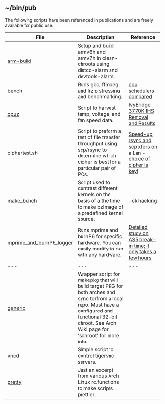 ## ~/bin/pub
The following scripts have been referenced in publications and are freely available for public use.

 File | Description | Reference |
 --- | --- | --- |
 [arm-build](https://github.com/graysky2/bin/blob/master/arm-build) | Setup and build armv6h and armv7h in clean-chroots using distcc-alarm and devtools-alarm. | |
 [bench](https://github.com/graysky2/bin/blob/master/bench) | Runs gcc, ffmpeg, and lrzip stressing and benchmarking. | [cpu schedulers compared](http://repo-ck.com/bench/cpu_schedulers_compared.pdf) 
 [cpuz](https://github.com/graysky2/bin/blob/master/cpuz) | Script to harvest temp, voltage, and fan speed data. | [IvyBridge 3770K IHS Removal and Results](http://www.silentpcreview.com/IvyBridge_3770K_IHS_removal_and_results) 
[ciphertest.sh](https://github.com/graysky2/bin/blob/master/ciphertest.sh) | Script to preform a test of file transfer throughput using scp/rsync to determine which cipher is best for a particular pair of PCs. | [Speed-up rsync and scp xfers on a Lan - choice of cipher is key!](https://bbs.archlinux.org/viewtopic.php?id=136713) 
 [make_bench](https://github.com/graysky2/bin/blob/master/make_bench) | Script used to contrast different kernels on the basis of a the time to make bzImage of a predefined kernel source. | [-ck hacking](http://ck-hack.blogspot.com) 
 [mprime_and_burnP6_logger](https://github.com/graysky2/bin/blob/master/mprime_and_burnP6_logger) | Runs mprime and burnP6 for specific hardware.  You can easily modify to run with any hardware. | [Detailed study on AS5 break-in time; it only takes a few hours](http://www.silentpcreview.com/forums/viewtopic.php?f=8&t=68084) 
 --- | --- | --- |
 [generic](https://github.com/graysky2/bin/blob/master/generic) | Wrapper script for makepkg that will build target PKG for both arches and sync to/from a local repo. Must have a configured and functional 32-bit chroot. See Arch Wiki page for 'schroot' for more info. | |
 [vncd](https://github.com/graysky2/bin/blob/master/vncd) | Simple script to control tigervnc servers.| |
 [pretty](https://github.com/graysky2/bin/blob/master/pretty) | Just an excerpt from various Arch Linux rc.functions to make scripts prettier.| |
